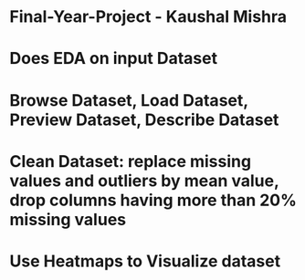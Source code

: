 # Final-Year-Project - Kaushal Mishra
# Does EDA on input Dataset
# Browse Dataset, Load Dataset, Preview Dataset, Describe Dataset
# Clean Dataset: replace missing values and outliers by mean value, drop columns having more than 20% missing values
# Use Heatmaps to Visualize dataset
